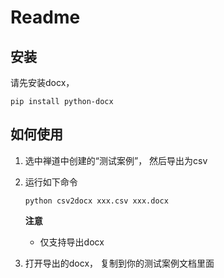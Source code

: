 # Readme

## 安装

请先安装docx， 

```
pip install python-docx
```

## 如何使用

1. 选中禅道中创建的“测试案例”， 然后导出为csv
2. 运行如下命令
	```
	python csv2docx xxx.csv xxx.docx
	```
	**注意**
	
	- 仅支持导出docx
3. 打开导出的docx， 复制到你的测试案例文档里面

